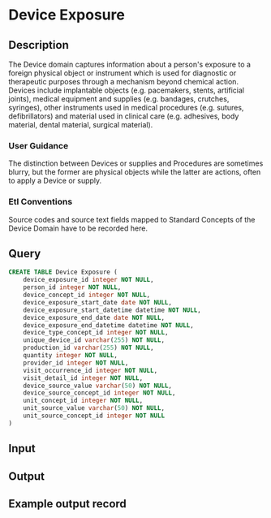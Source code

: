 <!---->

# Device Exposure

## Description
The Device domain captures information about a person's exposure to a foreign physical object or instrument which is used for diagnostic or therapeutic purposes through a mechanism beyond chemical action. Devices include implantable objects (e.g. pacemakers, stents, artificial joints), medical equipment and supplies (e.g. bandages, crutches, syringes), other instruments used in medical procedures (e.g. sutures, defibrillators) and material used in clinical care (e.g. adhesives, body material, dental material, surgical material).

### User Guidance
The distinction between Devices or supplies and Procedures are sometimes blurry, but the former are physical objects while the latter are actions, often to apply a Device or supply.

### Etl Conventions
Source codes and source text fields mapped to Standard Concepts of the Device Domain have to be recorded here.

## Query
```sql
CREATE TABLE Device Exposure (
	device_exposure_id integer NOT NULL,
	person_id integer NOT NULL,
	device_concept_id integer NOT NULL,
	device_exposure_start_date date NOT NULL,
	device_exposure_start_datetime datetime NOT NULL,
	device_exposure_end_date date NOT NULL,
	device_exposure_end_datetime datetime NOT NULL,
	device_type_concept_id integer NOT NULL,
	unique_device_id varchar(255) NOT NULL,
	production_id varchar(255) NOT NULL,
	quantity integer NOT NULL,
	provider_id integer NOT NULL,
	visit_occurrence_id integer NOT NULL,
	visit_detail_id integer NOT NULL,
	device_source_value varchar(50) NOT NULL,
	device_source_concept_id integer NOT NULL,
	unit_concept_id integer NOT NULL,
	unit_source_value varchar(50) NOT NULL,
	unit_source_concept_id integer NOT NULL
)
```

## Input


## Output


## Example output record


